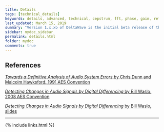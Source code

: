 ```yaml
---
title: Details
tags: [technical_details]
keywords: details, advanced, technical, cepstrum, fft, phase, gain, reference
last_updated: March 15, 2019
summary: "Version 1.x.xb of DeltaWave is the initial beta release of this software. Use at your own risk!"
sidebar: mydoc_sidebar
permalink: details.html
folder: mydoc
comments: true
---
```


## References ##

[*Towards a Definitive Analysis of Audio System Errors* by Chris Dunn and Malcolm Hawksford, 1991 AES Convention](https://www.researchgate.net/publication/269101366_TOWARDS_A_DEFINITIVE_ANALYSIS_OF_AUDIO_SYSTEM_ERRORS)

[*Detecting Changes in Audio Signals by
Digital Differencing* by Bill Waslo, 2008 AES Convention](http://www.libinst.com/AES%20Audio%20Differencing%20Paper.pdf)

[*Detecting Changes in Audio Signals by
Digital Differencing* by Bill Waslo, slides](http://www.libinst.com/Detecting%20Differences%20(slides).pdf)

___
{% include links.html %}
